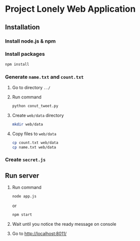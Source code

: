 # Project Lonely Web Application

## Installation

### Install node.js & npm

### Install packages

```sh
npm install
```

### Generate `name.txt` and `count.txt`

1. Go to directory `../`

2. Run command

    ```sh
    python conut_tweet.py
    ```
3. Create `web/data` directory

    ```sh
    mkdir web/data
    ```

4. Copy files to `web/data`

    ```sh
    cp count.txt web/data
    cp name.txt web/data
    ```

### Create `secret.js`

## Run server

1. Run command

    ```sh
    node app.js
    ```

    or

    ```sh
    npm start
    ```

2. Wait until you notice the ready message on console
3. Go to [http://localhost:8011/](http://localhost:8011/)


